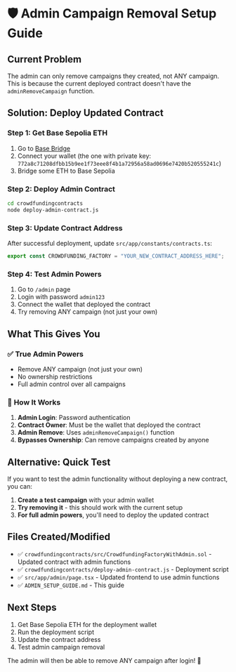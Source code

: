 # 🛡️ Admin Campaign Removal Setup Guide

## Current Problem
The admin can only remove campaigns they created, not ANY campaign. This is because the current deployed contract doesn't have the `adminRemoveCampaign` function.

## Solution: Deploy Updated Contract

### Step 1: Get Base Sepolia ETH
1. Go to [Base Bridge](https://bridge.base.org/deposit)
2. Connect your wallet (the one with private key: `772a8c71208dfbb15b9ee1f73eee8f4b1a72956a58ad0696e7420b520555241c`)
3. Bridge some ETH to Base Sepolia

### Step 2: Deploy Admin Contract
```bash
cd crowdfundingcontracts
node deploy-admin-contract.js
```

### Step 3: Update Contract Address
After successful deployment, update `src/app/constants/contracts.ts`:
```typescript
export const CROWDFUNDING_FACTORY = "YOUR_NEW_CONTRACT_ADDRESS_HERE";
```

### Step 4: Test Admin Powers
1. Go to `/admin` page
2. Login with password `admin123`
3. Connect the wallet that deployed the contract
4. Try removing ANY campaign (not just your own)

## What This Gives You

### ✅ **True Admin Powers**
- Remove ANY campaign (not just your own)
- No ownership restrictions
- Full admin control over all campaigns

### 🔧 **How It Works**
1. **Admin Login**: Password authentication
2. **Contract Owner**: Must be the wallet that deployed the contract
3. **Admin Remove**: Uses `adminRemoveCampaign()` function
4. **Bypasses Ownership**: Can remove campaigns created by anyone

## Alternative: Quick Test

If you want to test the admin functionality without deploying a new contract, you can:

1. **Create a test campaign** with your admin wallet
2. **Try removing it** - this should work with the current setup
3. **For full admin powers**, you'll need to deploy the updated contract

## Files Created/Modified

- ✅ `crowdfundingcontracts/src/CrowdfundingFactoryWithAdmin.sol` - Updated contract with admin functions
- ✅ `crowdfundingcontracts/deploy-admin-contract.js` - Deployment script
- ✅ `src/app/admin/page.tsx` - Updated frontend to use admin functions
- ✅ `ADMIN_SETUP_GUIDE.md` - This guide

## Next Steps

1. Get Base Sepolia ETH for the deployment wallet
2. Run the deployment script
3. Update the contract address
4. Test admin campaign removal

The admin will then be able to remove ANY campaign after login! 🎉

